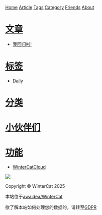 <link rel="icon" type="image/png" href="https://s2.loli.net/2025/01/30/K52xe81PLsrQH3V.png">

[Home](./) [Article](./article) [Tags](./tags) [Category](./category) [Friends](./friends) [About](./about)

# [文章](./article)
- [我回归啦!](./article/我回归啦!)

# [标签](./tags)
- [Daily](./tags#Daily)
 
# [分类](./category)


# [小伙伴们](./friends)


# [功能](./abilities)
- [WinterCatCloud](https://file.ghriver.top)

![](https://file.ghriver.top/avatar.png)
<footer>
    <p>Copyright &copy; WinterCat 2025</p>
    <p>本站位于<a href="https://bgithub.xyz/awaidea/WinterCat" target="_blank">awaidea/WinterCat</a></p>
    <p>欲了解本站如何处理您的数据的，请转至<a href="./gdpr" target="_blank">GDPR</a></p>
</footer>
